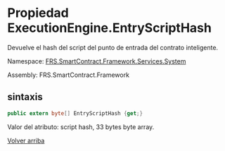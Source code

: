 # Propiedad ExecutionEngine.EntryScriptHash

Devuelve el hash del script del punto de entrada del contrato inteligente.

Namespace: [FRS.SmartContract.Framework.Services.System](../../System.md)

Assembly: FRS.SmartContract.Framework

## sintaxis

```c#
public extern byte[] EntryScriptHash {get;}
```

Valor del atributo: script hash, 33 bytes byte array.



[Volver arriba](../ExecutionEngine.md)
